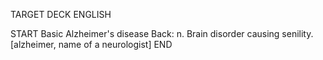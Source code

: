 TARGET DECK
ENGLISH

START
Basic
Alzheimer's disease
Back: n. Brain disorder causing senility. [alzheimer, name of a neurologist]
END
